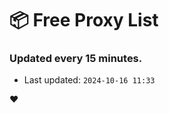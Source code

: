 # :package: Free Proxy List
### Updated every 15 minutes.

- Last updated: `2024-10-16 11:33`

:heart:
